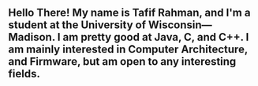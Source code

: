 ## Hello There! My name is Tafif Rahman, and I'm a student at the University of Wisconsin—Madison. I am pretty good at Java, C, and C++. I am mainly interested in Computer Architecture, and Firmware, but am open to any interesting fields.

<!--
**tafifrahman/tafifrahman** is a ✨ _special_ ✨ repository because its `README.md` (this file) appears on your GitHub profile.

Here are some ideas to get you started:

- 🔭 I’m currently working on ...
- 🌱 I’m currently learning ...
- 👯 I’m looking to collaborate on ...
- 🤔 I’m looking for help with ...
- 💬 Ask me about ...
- 📫 How to reach me: ...
- 😄 Pronouns: ...
- ⚡ Fun fact: ...
-->
